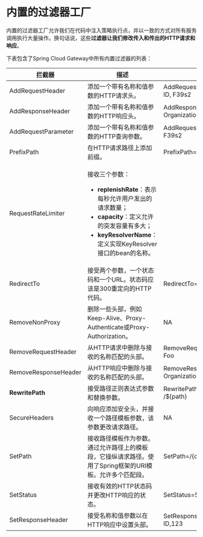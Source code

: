 # 内置的过滤器工厂

内置的过滤器工厂允许我们在代码中注入策略执行点，并以一致的方式对所有服务调用执行大量操作。换句话说，这些**过滤器让我们修改传入和传出的HTTP请求和响应**。

下表包含了Spring Cloud Gateway中所有内置过滤器的列表：

| 拦截器                  | 描述                                                                                                                                                                                                  | 示例                                         |
| -------------------- | --------------------------------------------------------------------------------------------------------------------------------------------------------------------------------------------------- | ------------------------------------------ |
| AddRequestHeader     | 添加一个带有名称和值参数的HTTP请求头。                                                                                                                                                                               | AddRequestHeader=X-Organization-ID, F39s2  |
| AddResponseHeader    | 添加一个带有名称和值参数的HTTP响应头。                                                                                                                                                                               | AddResponseHeader=X-Organization-ID, F39s2 |
| AddRequestParameter  | 添加一个带有名称和值参数的HTTP查询参数。                                                                                                                                                                              | AddRequestParameter=Organizationid, F39s2  |
| PrefixPath           | 在HTTP请求路径上添加前缀。                                                                                                                                                                                     | PrefixPath=/api                            |
| RequestRateLimiter   | <p>接收三个参数：</p><ul><li><strong>replenishRate</strong>：表示每秒允许用户发出的请求数量；</li><li><strong>capacity</strong>：定义允许的突发容量有多大；</li><li><strong>keyResolverName</strong>：定义实现KeyResolver接口的bean的名称。</li></ul> |                                            |
| RedirectTo           | 接受两个参数，一个状态码和一个URL。状态码应该是300重定向的HTTP代码。                                                                                                                                                             | RedirectTo=302, http://localhost:8072      |
| RemoveNonProxy       | 删除一些头部，例如Keep-Alive、Proxy-Authenticate或Proxy-Authorization。                                                                                                                                         | NA                                         |
| RemoveRequestHeader  | 从HTTP请求中删除与接收的名称匹配的头部。                                                                                                                                                                              | RemoveRequestHeader=X-Request-Foo          |
| RemoveResponseHeader | 从HTTP响应中删除与接收的名称匹配的头部。                                                                                                                                                                              | RemoveResponseHeader=X-Organization-ID     |
| **RewritePath**      | 接受路径正则表达式参数和替换参数。                                                                                                                                                                                   | RewritePath=/organization/(?.\*), /${path} |
| SecureHeaders        | 向响应添加安全头，并接收一个路径模板参数，该参数更改请求路径。                                                                                                                                                                     | NA                                         |
| SetPath              | 接收路径模板作为参数。通过允许路径上的模板段，它操纵请求路径。使用了Spring框架的URI模板。允许多个匹配段。                                                                                                                                           | SetPath=/{organization}                    |
| SetStatus            | 接收有效的HTTP状态码并更改HTTP响应的状态。                                                                                                                                                                           | SetStatus=500                              |
| SetResponseHeader    | 接受名称和值参数以在HTTP响应中设置头部。                                                                                                                                                                              | SetResponseHeader=X-Response-ID,123        |
